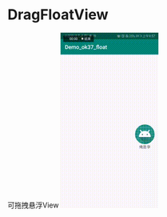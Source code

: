 # DragFloatView
可拖拽悬浮View
![image](https://github.com/zhangqifan1/DragFloatView/blob/master/app/src/main/res/drawable/a.gif)
